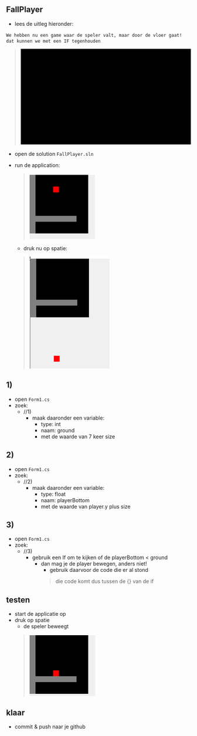 

## FallPlayer

- lees de uitleg hieronder:
```
We hebben nu een game waar de speler valt, maar door de vloer gaat!
dat kunnen we met een IF tegenhouden
```
> ![](img/fallplayer.GIF)

- open de solution `FallPlayer.sln`

- run de application:
    > ![](img/game.PNG)
    - druk nu op spatie:
    > ![](img/woops.PNG)


## 1)

- open `Form1.cs`
- zoek:
    - //1) 
        - maak daaronder een variable:
            - type: int
            - naam: ground
            - met de waarde van 7 keer size

## 2)

- open `Form1.cs`
- zoek:
    - //2) 
        - maak daaronder een variable:
            - type: float
            - naam: playerBottom
            - met de waarde van player.y plus size
  
## 3)

- open `Form1.cs`
- zoek:
    - //3)           
        - gebruik een If om te kijken of de playerBottom < ground
            - dan mag je de player bewegen, anders niet!
                - gebruik daarvoor de code die er al stond 
                > die code komt dus tussen de {} van de if

## testen

- start de applicatie op
- druk op spatie
    - de speler beweegt
    > ![](img/stopped.PNG)

## klaar

- commit & push naar je github        
